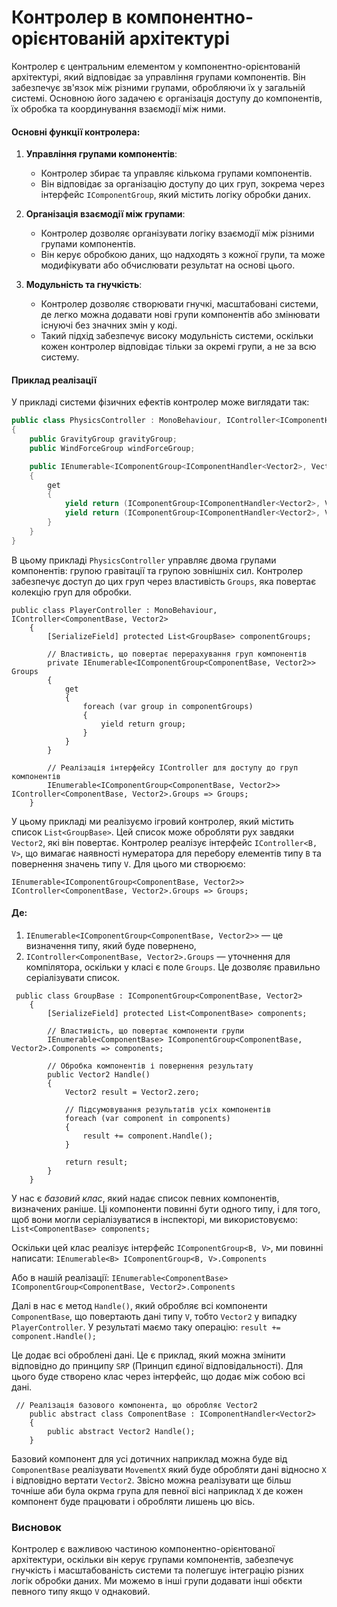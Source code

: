 # Контролер в компонентно-орієнтованій архітектурі

Контролер є центральним елементом у компонентно-орієнтованій архітектурі, який відповідає за управління групами компонентів. Він забезпечує зв'язок між різними групами, обробляючи їх у загальній системі. Основною його задачею є організація доступу до компонентів, їх обробка та координування взаємодії між ними.

#### Основні функції контролера:
1. **Управління групами компонентів**:
    - Контролер збирає та управляє кількома групами компонентів.
    - Він відповідає за організацію доступу до цих груп, зокрема через інтерфейс `IComponentGroup`, який містить логіку обробки даних.

2. **Організація взаємодії між групами**:
    - Контролер дозволяє організувати логіку взаємодії між різними групами компонентів.
    - Він керує обробкою даних, що надходять з кожної групи, та може модифікувати або обчислювати результат на основі цього.

3. **Модульність та гнучкість**:
    - Контролер дозволяє створювати гнучкі, масштабовані системи, де легко можна додавати нові групи компонентів або змінювати існуючі без значних змін у коді.
    - Такий підхід забезпечує високу модульність системи, оскільки кожен контролер відповідає тільки за окремі групи, а не за всю систему.

#### Приклад реалізації

У прикладі системи фізичних ефектів контролер може виглядати так:

```csharp
public class PhysicsController : MonoBehaviour, IController<IComponentHandler<Vector2>, Vector2>
{
    public GravityGroup gravityGroup;
    public WindForceGroup windForceGroup;

    public IEnumerable<IComponentGroup<IComponentHandler<Vector2>, Vector2>> Groups
    {
        get
        {
            yield return (IComponentGroup<IComponentHandler<Vector2>, Vector2>)gravityGroup;
            yield return (IComponentGroup<IComponentHandler<Vector2>, Vector2>)windForceGroup;
        }
    }
}
```

В цьому прикладі `PhysicsController` управляє двома групами компонентів: групою гравітації та групою зовнішніх сил. Контролер забезпечує доступ до цих груп через властивість `Groups`, яка повертає колекцію груп для обробки.

```
public class PlayerController : MonoBehaviour, IController<ComponentBase, Vector2>
    {
        [SerializeField] protected List<GroupBase> componentGroups;

        // Властивість, що повертає перерахування груп компонентів
        private IEnumerable<IComponentGroup<ComponentBase, Vector2>> Groups
        {
            get
            {
                foreach (var group in componentGroups)
                {
                    yield return group;
                }
            }
        }

        // Реалізація інтерфейсу IController для доступу до груп компонентів
        IEnumerable<IComponentGroup<ComponentBase, Vector2>> IController<ComponentBase, Vector2>.Groups => Groups;
    }
```
У цьому прикладі ми реалізуємо ігровий контролер, який містить список `List<GroupBase>`. Цей список може обробляти рух завдяки `Vector2`, які він повертає. Контролер реалізує інтерфейс `IController<B, V>`, що вимагає наявності нумератора для перебору елементів типу `B` та повернення значень типу `V`. Для цього ми створюємо: 

```
IEnumerable<IComponentGroup<ComponentBase, Vector2>> IController<ComponentBase, Vector2>.Groups => Groups;
```
#### Де:
1. ```IEnumerable<IComponentGroup<ComponentBase, Vector2>>``` — це визначення типу, який буде повернено,
2. ```IController<ComponentBase, Vector2>.Groups``` — уточнення для компілятора, оскільки у класі є поле `Groups`. Це дозволяє правильно серіалізувати список.

```
 public class GroupBase : IComponentGroup<ComponentBase, Vector2>
    {
        [SerializeField] protected List<ComponentBase> components;

        // Властивість, що повертає компоненти групи
        IEnumerable<ComponentBase> IComponentGroup<ComponentBase, Vector2>.Components => components;

        // Обробка компонентів і повернення результату
        public Vector2 Handle()
        {
            Vector2 result = Vector2.zero;

            // Підсумовування результатів усіх компонентів
            foreach (var component in components)
            {
                result += component.Handle();
            }

            return result;
        }
    }
```

У нас є *базовий клас*, який надає список певних компонентів, визначених раніше. Ці компоненти повинні бути одного типу, і для того, щоб вони могли серіалізуватися в інспекторі, ми використовуємо:
``` List<ComponentBase> components; ```

Оскільки цей клас реалізує інтерфейс `IComponentGroup<B, V>`, ми повинні написати:
```IEnumerable<B> IComponentGroup<B, V>.Components```

Або в нашій реалізації:
```IEnumerable<ComponentBase> IComponentGroup<ComponentBase, Vector2>.Components```

Далі в нас є метод `Handle()`, який обробляє всі компоненти `ComponentBase`, що повертають дані типу `V`, тобто `Vector2` у випадку `PlayerController`. У результаті маємо таку операцію:
```result += component.Handle();```

Це додає всі оброблені дані. Це є приклад, який можна змінити відповідно до принципу `SRP` (Принцип єдиної відповідальності). Для цього буде створено клас через інтерфейс, що додає між собою всі дані.

```
 // Реалізація базового компонента, що обробляє Vector2
    public abstract class ComponentBase : IComponentHandler<Vector2>
    {
        public abstract Vector2 Handle();
    }

```

Базовий компонент для усі дотичних наприклад можна буде від `ComponentBase` реалізувати `MovementX` який буде обробляти дані відносно `X` і відповідно вертати `Vector2`. Звісно можна реалізувати ще більш точніше аби була окрма група для певної вісі наприклад `X` де кожен компонент буде працювати і обробляти лишень цю вісь.

### Висновок
Контролер є важливою частиною компонентно-орієнтованої архітектури, оскільки він керує групами компонентів, забезпечує гнучкість і масштабованість системи та полегшує інтеграцію різних логік обробки даних.
Ми можемо в інші групи додавати інші обєкти певного типу якщо `V` однаковий. 

